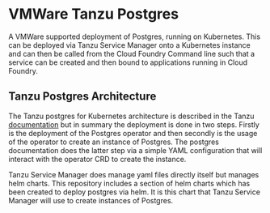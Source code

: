 
# VMWare Tanzu Postgres

A VMWare supported deployment of Postgres, running on Kubernetes.  This can be deployed via Tanzu Service Manager onto a Kubernetes instance and can then be called from the Cloud Foundry Command line such that a service can be created and then bound to applications running in Cloud Foundry.

## Tanzu Postgres Architecture
The Tanzu postgres for Kubernetes architecture is described in the Tanzu [documentation](https://postgres-kubernetes.docs.pivotal.io/about.html) but in summary the deployment is done in two steps.  Firstly is the deployment of the Postgres operator and then secondly is the usage of the operator to create an instance of Postgres.  The postgres documentation does the latter step via a simple YAML configuration that will interact with the operator CRD to create the instance.  

Tanzu Service Manager does manage yaml files directly itself but manages helm charts.  This repository includes a section of helm charts which has been created to deploy postgres via helm.  It is this chart that Tanzu Service Manager will use to create instances of Postgres.


